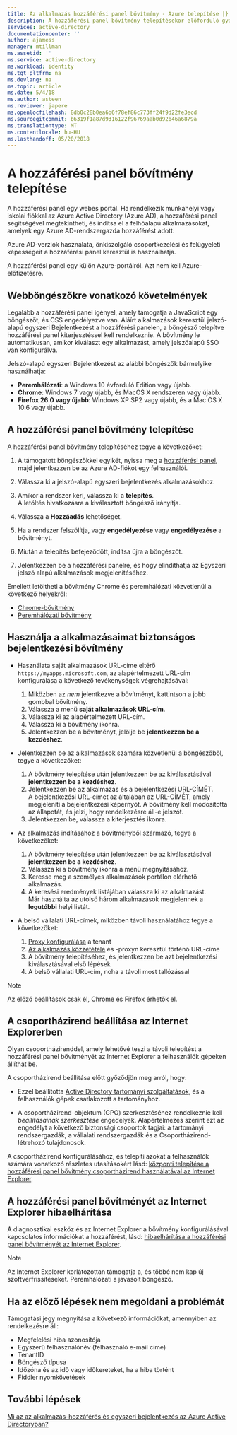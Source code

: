 ```yaml
---
title: Az alkalmazás hozzáférési panel bővítmény - Azure telepítése |} Microsoft Docs
description: A hozzáférési panel bővítmény telepítésekor előforduló gyakori hibák elhárítása
services: active-directory
documentationcenter: ''
author: ajamess
manager: mtillman
ms.assetid: ''
ms.service: active-directory
ms.workload: identity
ms.tgt_pltfrm: na
ms.devlang: na
ms.topic: article
ms.date: 5/4/18
ms.author: asteen
ms.reviewer: japere
ms.openlocfilehash: 8db0c28b0ea6b6f78ef86c773ff24f9d22fe3ecd
ms.sourcegitcommit: b6319f1a87d9316122f96769aab0d92b46a6879a
ms.translationtype: MT
ms.contentlocale: hu-HU
ms.lasthandoff: 05/20/2018
---
```

# <a name="install-the-access-panel-browser-extension"></a>A hozzáférési panel bővítmény telepítése

A hozzáférési panel egy webes portál. Ha rendelkezik munkahelyi vagy iskolai fiókkal az Azure Active Directory (Azure AD), a hozzáférési panel segítségével megtekintheti, és indítsa el a felhőalapú alkalmazásokat, amelyek egy Azure AD-rendszergazda hozzáférést adott. 

Azure AD-verziók használata, önkiszolgáló csoportkezelési és felügyeleti képességeit a hozzáférési panel keresztül is használhatja. 

A hozzáférési panel egy külön Azure-portálról. Azt nem kell Azure-előfizetésre.

## <a name="web-browser-requirements"></a>Webböngészőkre vonatkozó követelmények

Legalább a hozzáférési panel igényel, amely támogatja a JavaScript egy böngészőt, és CSS engedélyezve van. Aláírt alkalmazások keresztül jelszó-alapú egyszeri Bejelentkezést a hozzáférési panelen, a böngésző telepítve hozzáférési panel kiterjesztéssel kell rendelkeznie. A bővítmény le automatikusan, amikor kiválaszt egy alkalmazást, amely jelszóalapú SSO van konfigurálva.

Jelszó-alapú egyszeri Bejelentkezést az alábbi böngészők bármelyike használhatja:

- **Peremhálózati**: a Windows 10 évforduló Edition vagy újabb. 
- **Chrome**: Windows 7 vagy újabb, és MacOS X rendszeren vagy újabb.
- **Firefox 26.0 vagy újabb**: Windows XP SP2 vagy újabb, és a Mac OS X 10.6 vagy újabb.

## <a name="install-the-access-panel-browser-extension"></a>A hozzáférési panel bővítmény telepítése

A hozzáférési panel bővítmény telepítéséhez tegye a következőket:

1.  A támogatott böngészőkkel egyikét, nyissa meg a [hozzáférési panel](https://myapps.microsoft.com), majd jelentkezzen be az Azure AD-fiókot egy felhasználói.

2.  Válassza ki a jelszó-alapú egyszeri bejelentkezés alkalmazásokhoz.

3.  Amikor a rendszer kéri, válassza ki a **telepítés**.  
    A letöltés hivatkozásra a kiválasztott böngésző irányítja. 
    
4.  Válassza a **Hozzáadás** lehetőséget.

5.  Ha a rendszer felszólítja, vagy **engedélyezése** vagy **engedélyezése** a bővítményt.

6.  Miután a telepítés befejeződött, indítsa újra a böngészőt.

7.  Jelentkezzen be a hozzáférési panelre, és hogy elindíthatja az Egyszeri jelszó alapú alkalmazások megjelenítéséhez.

Emellett letöltheti a bővítmény Chrome és peremhálózati közvetlenül a következő helyekről:

- [Chrome-bővítmény](https://chrome.google.com/webstore/detail/access-panel-extension/ggjhpefgjjfobnfoldnjipclpcfbgbhl)
- [Peremhálózati bővítmény](https://www.microsoft.com/store/apps/9pc9sckkzk84) 

## <a name="use-the-my-apps-secure-sign-in-extension"></a>Használja a alkalmazásaimat biztonságos bejelentkezési bővítmény
* Használata saját alkalmazások URL-címe eltérő `https://myapps.microsoft.com`, az alapértelmezett URL-cím konfigurálása a következő tevékenységek végrehajtásával:
   1. Miközben az *nem* jelentkezve a bővítményt, kattintson a jobb gombbal bővítmény.
   2. Válassza a menü **saját alkalmazások URL-cím**.
   3. Válassza ki az alapértelmezett URL-cím.
   4. Válassza ki a bővítmény ikonra.
   5. Jelentkezzen be a bővítményt, jelölje be **jelentkezzen be a kezdéshez**.

* Jelentkezzen be az alkalmazások számára közvetlenül a böngészőből, tegye a következőket:
   1. A bővítmény telepítése után jelentkezzen be az kiválasztásával **jelentkezzen be a kezdéshez**.
   2. Jelentkezzen be az alkalmazás és a bejelentkezési URL-CÍMÉT.  
       A bejelentkezési URL-címet az általában az URL-CÍMÉT, amely megjeleníti a bejelentkezési képernyőt.
      A bővítmény kell módosította az állapotát, és jelzi, hogy rendelkezésre áll-e jelszót.
   3. Jelentkezzen be, válassza a kiterjesztés ikonra.

* Az alkalmazás indításához a bővítményből származó, tegye a következőket:
   1. A bővítmény telepítése után jelentkezzen be az kiválasztásával **jelentkezzen be a kezdéshez**.
   2. Válassza ki a bővítmény ikonra a menü megnyitásához.
   3. Keresse meg a személyes alkalmazások portálon elérhető alkalmazás.
   4. A keresési eredmények listájában válassza ki az alkalmazást.  
       Már használta az utolsó három alkalmazások megjelennek a **legutóbbi** helyi listát.
       
* A belső vállalati URL-címek, miközben távoli használatához tegye a következőket:
    1. [Proxy konfigurálása](https://docs.microsoft.com/en-us/azure/active-directory/active-directory-application-proxy-enable) a tenant
    2. [Az alkalmazás közzététele](https://docs.microsoft.com/en-us/azure/active-directory/application-proxy-publish-azure-portal) és -proxyn keresztül történő URL-címe
    3. A bővítmény telepítéséhez, és jelentkezzen be azt bejelentkezési kiválasztásával első lépések
    4. A belső vállalati URL-cím, noha a távoli most tallózással

> [!NOTE]
> Az előző beállítások csak él, Chrome és Firefox érhetők el.

## <a name="set-up-a-group-policy-for-internet-explorer"></a>A csoportházirend beállítása az Internet Explorerben

Olyan csoportházirenddel, amely lehetővé teszi a távoli telepítést a hozzáférési panel bővítményét az Internet Explorer a felhasználók gépeken állíthat be.

A csoportházirend beállítása előtt győződjön meg arról, hogy:

-   Ezzel beállította [Active Directory tartományi szolgáltatások](https://msdn.microsoft.com/library/aa362244%28v=vs.85%29.aspx), és a felhasználók gépek csatlakozott a tartományhoz.

-   A csoportházirend-objektum (GPO) szerkesztéséhez rendelkeznie kell *beállításainak szerkesztése* engedélyek. Alapértelmezés szerint ezt az engedélyt a következő biztonsági csoportok tagjai: a tartományi rendszergazdák, a vállalati rendszergazdák és a Csoportházirend-létrehozó tulajdonosok.

A csoportházirend konfigurálásához, és telepíti azokat a felhasználók számára vonatkozó részletes utasításokért lásd: [központi telepítése a hozzáférési panel bővítmény csoportházirend használatával az Internet Explorer](active-directory-saas-ie-group-policy.md).

## <a name="troubleshoot-the-access-panel-extension-in-internet-explorer"></a>A hozzáférési panel bővítményét az Internet Explorer hibaelhárítása

A diagnosztikai eszköz és az Internet Explorer a bővítmény konfigurálásával kapcsolatos információkat a hozzáférést, lásd: [hibaelhárítása a hozzáférési panel bővítményét az Internet Explorer](active-directory-saas-ie-troubleshooting.md).

> [!NOTE]
> Az Internet Explorer korlátozottan támogatja a, és többé nem kap új szoftverfrissítéseket. Peremhálózati a javasolt böngésző.

## <a name="if-the-preceding-steps-do-not-resolve-the-issue"></a>Ha az előző lépések nem megoldani a problémát

Támogatási jegy megnyitása a következő információkat, amennyiben az rendelkezésre áll:

-   Megfelelési hiba azonosítója
-   Egyszerű felhasználónév (felhasználó e-mail címe)
-   TenantID
-   Böngésző típusa
-   Időzóna és az idő vagy időkereteket, ha a hiba történt
-   Fiddler nyomkövetések

## <a name="next-steps"></a>További lépések
[Mi az az alkalmazás-hozzáférés és egyszeri bejelentkezés az Azure Active Directoryban?](manage-apps/what-is-single-sign-on.md)

